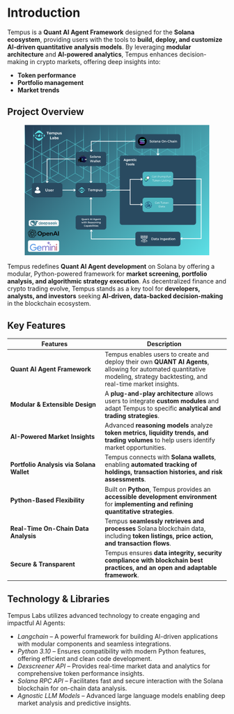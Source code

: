 # Introduction

Tempus is a **Quant AI Agent Framework** designed for the **Solana ecosystem**, providing users with the tools to **build, deploy, and customize AI-driven quantitative analysis models**. By leveraging **modular architecture** and **AI-powered analytics**, Tempus enhances decision-making in crypto markets, offering deep insights into:

* **Token performance**
* **Portfolio management**
* **Market trends**

## Project Overview

<figure><img src=".gitbook/assets/tempus-workflow.png" alt=""><figcaption></figcaption></figure>

Tempus redefines **Quant AI Agent development** on Solana by offering a modular, Python-powered framework for **market screening, portfolio analysis, and algorithmic strategy execution**. As decentralized finance and crypto trading evolve, Tempus stands as a key tool for **developers, analysts, and investors** seeking **AI-driven, data-backed decision-making** in the blockchain ecosystem.

## Key Features



<table><thead><tr><th width="203">Features</th><th>Description</th></tr></thead><tbody><tr><td><strong>Quant AI Agent Framework</strong></td><td>Tempus enables users to create and deploy their own <strong>QUANT AI Agents</strong>, allowing for automated quantitative modeling, strategy backtesting, and real-time market insights.</td></tr><tr><td><strong>Modular &#x26; Extensible Design</strong></td><td>A <strong>plug-and-play architecture</strong> allows users to integrate <strong>custom modules</strong> and adapt Tempus to specific <strong>analytical and trading strategies</strong>.</td></tr><tr><td><strong>AI-Powered Market Insights</strong></td><td>Advanced <strong>reasoning models</strong> analyze <strong>token metrics, liquidity trends, and trading volumes</strong> to help users identify market opportunities.</td></tr><tr><td><strong>Portfolio Analysis via Solana Wallet</strong></td><td>Tempus connects with <strong>Solana wallets</strong>, enabling <strong>automated tracking of holdings, transaction histories, and risk assessments</strong>.</td></tr><tr><td><strong>Python-Based Flexibility</strong></td><td>Built on <strong>Python</strong>, Tempus provides an <strong>accessible development environment</strong> for <strong>implementing and refining quantitative strategies</strong>.</td></tr><tr><td><strong>Real-Time On-Chain Data Analysis</strong></td><td>Tempus <strong>seamlessly retrieves and processes</strong> Solana blockchain data, including <strong>token listings, price action, and transaction flows</strong>.</td></tr><tr><td><strong>Secure &#x26; Transparent</strong></td><td>Tempus ensures <strong>data integrity, security compliance with blockchain best practices, and an open and adaptable framework</strong>.</td></tr></tbody></table>

## Technology & Libraries

Tempus Labs utilizes advanced technology to create engaging and impactful AI Agents:

* _Langchain_ – A powerful framework for building AI-driven applications with modular components and seamless integrations.
* _Python 3.10_ – Ensures compatibility with modern Python features, offering efficient and clean code development.
* _Dexscreener API_ – Provides real-time market data and analytics for comprehensive token performance insights.
* _Solana RPC API_ – Facilitates fast and secure interaction with the Solana blockchain for on-chain data analysis.
* _Agnostic LLM Models_ – Advanced large language models enabling deep market analysis and predictive insights.
